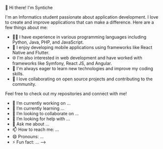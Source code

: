 
👋 Hi there! I'm Syntiche

I'm an Informatics student passionate about application development. I love to create and improve applications that can make a difference. Here are a few things about me:

- 👩‍💻 I have experience in various programming languages including Python, Java, PHP, and JavaScript.
- 📱 I enjoy developing mobile applications using frameworks like React Native and Flutter.
- 🌐 I'm also interested in web development and have worked with frameworks like Symfony, React JS, and Angular.
- 🚀 I'm always eager to learn new technologies and improve my coding skills.
- 🤝 I love collaborating on open source projects and contributing to the community.

Feel free to check out my repositories and connect with me!





- 🔭 I’m currently working on ...
- 🌱 I’m currently learning ...
- 👯 I’m looking to collaborate on ...
- 🤔 I’m looking for help with ...
- 💬 Ask me about ...
- 📫 How to reach me: ...
- 😄 Pronouns: ...
- ⚡ Fun fact: ...
-->

